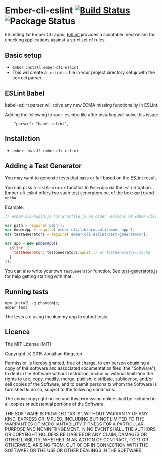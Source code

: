 # Ember-cli-eslint [![Build Status](https://travis-ci.org/jonathanKingston/ember-cli-eslint.svg)](https://travis-ci.org/jonathanKingston/ember-cli-eslint) ![Package Status](https://david-dm.org/jonathanKingston/ember-cli-eslint.svg)

ESLinting for Ember CLI apps, [ESLint](http://eslint.org/) provides a scriptable mechanism for checking applications against a strict set of rules.

## Basic setup

* `ember install ember-cli-eslint`
* This will create a `.eslintrc` file in your project directory setup with the correct parser.

## ESLint Babel

babel-eslint parser will solve any new ECMA missing functionality in ESLint.

Adding the following to your .eslintrc file after installing will solve this issue:

```
    "parser": "babel-eslint",
```

## Installation

* `ember install ember-cli-eslint`

## Adding a Test Generator

You may want to generate tests that pass or fail based on the ESLint result.

You can pass a `testGenerator` function to `EmberApp` via the `eslint` option.
Ember-cli-eslint offers two such test generators out of the box: `qunit` and
`mocha`.

Example:

```javascript
// ember-cli-build.js (or Brocfile.js on older versions of ember-cli)

var path = require('path');
var EmberApp = require('ember-cli/lib/broccoli/ember-app');
var testGenerators = require('ember-cli-eslint/test-generators');

var app = new EmberApp({
  eslint: {
    testGenerator: testGenerators.qunit // or testGenerators.mocha
  }
});
```

You can also write your own `testGenerator` function. See
[test-generators.js](test-generators.js) for help getting starting with that.

## Running tests

```
npm install -g phantomjs;
ember test
```

The tests are using the dummy app to output tests.

## Licence

The MIT License (MIT)

Copyright (c) 2015 Jonathan Kingston

Permission is hereby granted, free of charge, to any person obtaining a copy
of this software and associated documentation files (the "Software"), to deal
in the Software without restriction, including without limitation the rights
to use, copy, modify, merge, publish, distribute, sublicense, and/or sell
copies of the Software, and to permit persons to whom the Software is
furnished to do so, subject to the following conditions:

The above copyright notice and this permission notice shall be included in
all copies or substantial portions of the Software.

THE SOFTWARE IS PROVIDED "AS IS", WITHOUT WARRANTY OF ANY KIND, EXPRESS OR
IMPLIED, INCLUDING BUT NOT LIMITED TO THE WARRANTIES OF MERCHANTABILITY,
FITNESS FOR A PARTICULAR PURPOSE AND NONINFRINGEMENT. IN NO EVENT SHALL THE
AUTHORS OR COPYRIGHT HOLDERS BE LIABLE FOR ANY CLAIM, DAMAGES OR OTHER
LIABILITY, WHETHER IN AN ACTION OF CONTRACT, TORT OR OTHERWISE, ARISING FROM,
OUT OF OR IN CONNECTION WITH THE SOFTWARE OR THE USE OR OTHER DEALINGS IN
THE SOFTWARE.
